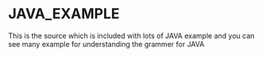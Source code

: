 # JAVA_EXAMPLE
This is the source which is included with lots of JAVA example and you can see many example for understanding the grammer for JAVA
